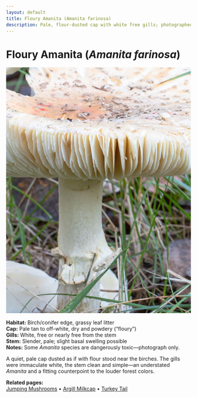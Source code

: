 ```yaml
---
layout: default
title: Floury Amanita (Amanita farinosa)
description: Pale, flour-dusted cap with white free gills; photographed near birch edge.
---
```


# Floury Amanita (*Amanita farinosa*)

![Floury Amanita](/gallery/fungi/mushrooms/assets/E21A6402.jpg)

**Habitat:** Birch/conifer edge, grassy leaf litter  
**Cap:** Pale tan to off-white, dry and powdery (“floury”)  
**Gills:** White, free or nearly free from the stem  
**Stem:** Slender, pale; slight basal swelling possible  
**Notes:** Some *Amanita* species are dangerously toxic—photograph only.

A quiet, pale cap dusted as if with flour stood near the birches. The gills were immaculate white, the stem clean and simple—an understated *Amanita* and a fitting counterpoint to the louder forest colors.

**Related pages:**  
[Jumping Mushrooms](/gallery/fungi/mushrooms/jumping-mushrooms/) •
[Argill Milkcap](/gallery/fungi/mushrooms/argill-milkcap/) •
[Turkey Tail](/gallery/fungi/mushrooms/turkey-tail/)
